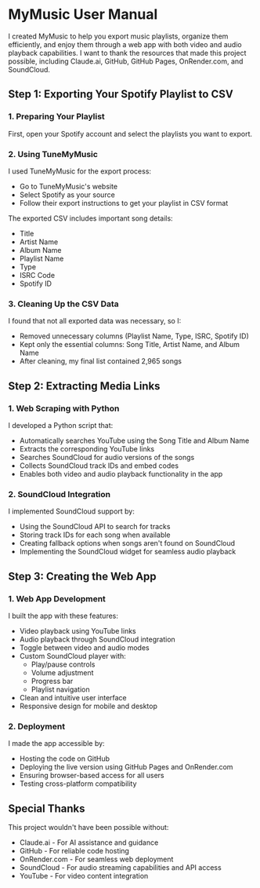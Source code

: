 # MyMusic User Manual

I created MyMusic to help you export music playlists, organize them efficiently, and enjoy them through a web app with both video and audio playback capabilities. I want to thank the resources that made this project possible, including Claude.ai, GitHub, GitHub Pages, OnRender.com, and SoundCloud.

## Step 1: Exporting Your Spotify Playlist to CSV

### 1. Preparing Your Playlist
First, open your Spotify account and select the playlists you want to export.

### 2. Using TuneMyMusic
I used TuneMyMusic for the export process:
- Go to TuneMyMusic's website
- Select Spotify as your source
- Follow their export instructions to get your playlist in CSV format

The exported CSV includes important song details:
- Title
- Artist Name
- Album Name
- Playlist Name
- Type
- ISRC Code
- Spotify ID

### 3. Cleaning Up the CSV Data
I found that not all exported data was necessary, so I:
- Removed unnecessary columns (Playlist Name, Type, ISRC, Spotify ID)
- Kept only the essential columns: Song Title, Artist Name, and Album Name
- After cleaning, my final list contained 2,965 songs

## Step 2: Extracting Media Links

### 1. Web Scraping with Python
I developed a Python script that:
- Automatically searches YouTube using the Song Title and Album Name
- Extracts the corresponding YouTube links
- Searches SoundCloud for audio versions of the songs
- Collects SoundCloud track IDs and embed codes
- Enables both video and audio playback functionality in the app

### 2. SoundCloud Integration
I implemented SoundCloud support by:
- Using the SoundCloud API to search for tracks
- Storing track IDs for each song when available
- Creating fallback options when songs aren't found on SoundCloud
- Implementing the SoundCloud widget for seamless audio playback

## Step 3: Creating the Web App

### 1. Web App Development
I built the app with these features:
- Video playback using YouTube links
- Audio playback through SoundCloud integration
- Toggle between video and audio modes
- Custom SoundCloud player with:
  - Play/pause controls
  - Volume adjustment
  - Progress bar
  - Playlist navigation
- Clean and intuitive user interface
- Responsive design for mobile and desktop

### 2. Deployment
I made the app accessible by:
- Hosting the code on GitHub
- Deploying the live version using GitHub Pages and OnRender.com
- Ensuring browser-based access for all users
- Testing cross-platform compatibility

## Special Thanks

This project wouldn't have been possible without:
- Claude.ai - For AI assistance and guidance
- GitHub - For reliable code hosting
- OnRender.com - For seamless web deployment
- SoundCloud - For audio streaming capabilities and API access
- YouTube - For video content integration
